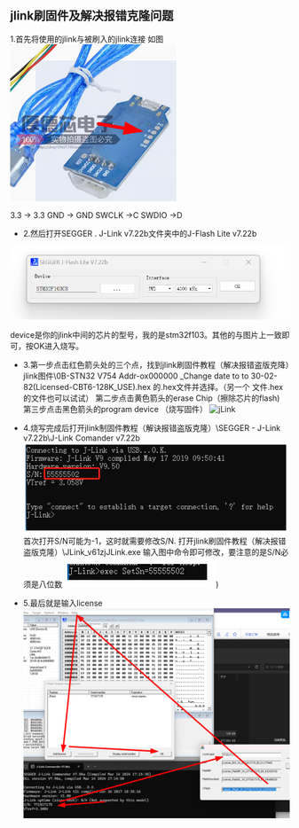 ## jlink刷固件及解决报错克隆问题

1.首先将使用的jlink与被刷入的jlink连接
如图![jlink](https://github.com/changfengpro/stm32/blob/master/jlink刷固件教程（解决报错盗版克隆）/图片/jlink(1).jpg?raw=true)

3.3 -> 3.3
GND -> GND
SWCLK ->C
SWDIO ->D

* 2.然后打开SEGGER . J-Link v7.22b文件夹中的J-Flash Lite v7.22b
  
 ![jlink](https://github.com/changfengpro/stm32/blob/master/jlink%E5%88%B7%E5%9B%BA%E4%BB%B6%E6%95%99%E7%A8%8B%EF%BC%88%E8%A7%A3%E5%86%B3%E6%8A%A5%E9%94%99%E7%9B%97%E7%89%88%E5%85%8B%E9%9A%86%EF%BC%89/%E5%9B%BE%E7%89%87/jlink(5).png)

device是你的jlink中间的芯片的型号，我的是stm32f103。其他的与图片上一致即可，按OK进入烧写。

* 3.第一步点击红色箭头处的三个点，找到jlink刷固件教程（解决报错盗版克降）jlink图件\0B-STN32 V754 Addr-ox000000 _Change date to to 30-02-82(Licensed-CBT6-128K_USE).hex 的.hex文件并选择。（另一个    文件.hex的文件也可以试试）
    第二步点击黄色箭头的erase Chip（擦除芯片的flash)
    第三步点击黑色箭头的program device （烧写固件）
    ![jLink](https://github.com/changfengpro/stm32/blob/masterLjlink刷周件教理（解决报错盗版克隆）/图片/jlink(6)-png?raw=true)
* 4.烧写完成后打开jlink制固件教程（解诀报错盗版克隆）\SEGGER - J-Link v7.22b\J-Link Comander v7.22b
  ![jlink](https://github.com/changfengpro/stm32/blob/master/jlink%E5%88%B7%E5%9B%BA%E4%BB%B6%E6%95%99%E7%A8%8B%EF%BC%88%E8%A7%A3%E5%86%B3%E6%8A%A5%E9%94%99%E7%9B%97%E7%89%88%E5%85%8B%E9%9A%86%EF%BC%89/%E5%9B%BE%E7%89%87/jlink%EF%BC%883%EF%BC%89.png)
首次打开S/N可能为-1，这时就需要修改S/N.
打开jlink刷固件教程（解决报错盗版克隆）\JLink_v61zjJLink.exe
输入图中命令即可修改，要注意的是S/N必须是八位数       ![jlink](https://github.com/changfengpro/stm32/blob/master/jlink%E5%88%B7%E5%9B%BA%E4%BB%B6%E6%95%99%E7%A8%8B%EF%BC%88%E8%A7%A3%E5%86%B3%E6%8A%A5%E9%94%99%E7%9B%97%E7%89%88%E5%85%8B%E9%9A%86%EF%BC%89/%E5%9B%BE%E7%89%87/jlink(4).png))

* 5.最后就是输入license
  ![jlink](https://github.com/changfengpro/stm32/blob/master/jlink%E5%88%B7%E5%9B%BA%E4%BB%B6%E6%95%99%E7%A8%8B%EF%BC%88%E8%A7%A3%E5%86%B3%E6%8A%A5%E9%94%99%E7%9B%97%E7%89%88%E5%85%8B%E9%9A%86%EF%BC%89/%E5%9B%BE%E7%89%87/jlink(2).jpg)
